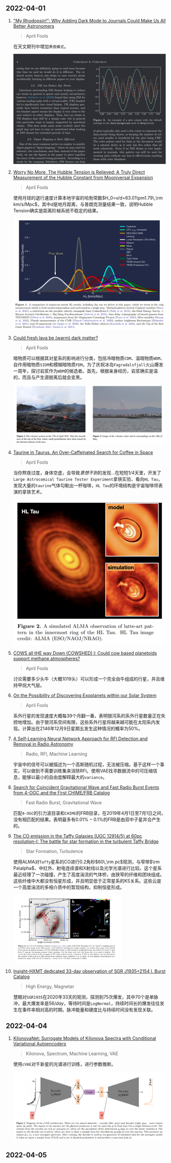 ## 2022-04-01

1. ["My Rhodopsin!": Why Adding Dark Mode to Journals Could Make Us All Better Astronomers](https://arxiv.org/abs/2203.16546)

   > April Fools

   在天文期刊中增加`黑夜模式`。

   <img src="Figures/image-20220401141425983.png" alt="image-20220401141425983" style="zoom:50%;" />

2. [Worry No More, The Hubble Tension is Relieved: A Truly Direct Measurement of the Hubble Constant from Mooniversal Expansion](https://arxiv.org/abs/2203.16551)

   > April Fools

   使用月球的退行速度计算本地宇宙的哈勃常数$H_0=v/d=63.01\pm1.79\,\rm km/s/Mpc$，其中$d$是地月距离，与普朗克测量结果一致，说明Hubble Tension确实是距离阶梯系统不稳定的结果。

   <img src="Figures/image-20220401142151324.png" alt="image-20220401142151324" style="zoom:50%;" />

3. [Could fresh lava be (warm) dark matter?](https://arxiv.org/abs/2203.16563)

   > April Fools

   暗物质可以根据其对星系的影响进行分类，包括冷暗物质`CDM`、温暗物质`WDM`、自作用暗物质`SIDM`和模糊暗物质`FDM`。为了庆祝冰岛`Fagradalsfjall`火山爆发一周年，探讨岩浆作为`WDM`的候选者。首先，根据亲身经历，岩浆确实是温的，而且与产生源脱离后就会变黑。

   <img src="Figures/image-20220401142650665.png" alt="image-20220401142650665" style="zoom:50%;" />

4. [Taurine in Taurus. An Over-Caffeinated Search for Coffee in Space](https://arxiv.org/abs/2203.16598)

   > April Fools

   当你熬夜过度，身体空虚，会导致*意想不到*的发现…在短短$1/4$天里，开发了`Large Astrocomical Taurine Tester Experiment`拿铁实验，看向`HL Tau`，发现大量的`taurine`气体勾勒出一杯咖啡，`HL Tau`的环境结构是宇宙咖啡师表演的拿铁艺术。

   <img src="Figures/image-20220401142832693.png" alt="image-20220401142832693" style="zoom:50%;" />

5. [COWS all tHE way Down (COWSHED) I: Could cow based planetoids support methane atmospheres?](https://arxiv.org/abs/2203.16609)

   > April Fools

   讨论需要多少头牛（大概1019头）可以形成一个完全由牛组成的行星，并且维持甲烷大气层。

6. [On the Possibility of Discovering Exoplanets within our Solar System](https://arxiv.org/abs/2203.17075)

   > April Fools

   系外行星的发现速度大概每39个月翻一番，表明银河系的系外行星数量正在失控地增加。由于银河系空间有限，这些系外行星将越来越可能在太阳系内发现。计算出在2146年12月9日星期五发生这种情况的概率为50%。

7. [A Self-Learning Neural Network Approach for RFI Detection and Removal in Radio Astronomy](https://arxiv.org/abs/2203.16607)

   > Radio, RFI, Machine Learning

   宇宙中的信号可以被描述为一个高斯随机过程，无法被压缩。基于这样一个事实，可以做到不需要训练集来消除RFI。使用VAE找寻数据流中的可压缩信息，能够以最小的自由度解释最大的`variance`。

8. [Search for Coincident Gravitational Wave and Fast Radio Burst Events from 4-OGC and the First CHIME/FRB Catalog](https://arxiv.org/abs/2203.17222)

   > Fast Radio Burst, Gravitational Wave

   匹配`4-OGC`的引力波目录和`CHIME`的FRB目录，在2019年4月1日至7月1日之间，没有相匹配的结果。表明最多有$0.01\%-0.1\%$的FRB是由双中子星并合产生的。

9. [The CO emission in the Taffy Galaxies (UGC 12914/5) at 60pc resolution-I: The battle for star formation in the turbulent Taffy Bridge](https://arxiv.org/abs/2203.17142)

   > Star Formation, Turbulence

   使用ALMA对`Taffy`星系的CO进行$0.2$角秒$60\,\rm pc$观测，与窄带$\rm Pa\alpha$、中红外、射电连续谱和X射线以及光学光谱进行比较。这个星系最近经理了一次碰撞，产生了高度湍流的气体桥，由狭窄的纤维和团块组成。这些纤维中大都没有恒星形成，并且明显低于正常星系的KS关系。这些云是一个高度湍流的多相介质中的暂现结构，抑制恒星形成。

   <img src="Figures/image-20220401151950317.png" alt="image-20220401151950317" style="zoom:33%;" />

10. [Insight-HXMT dedicated 33-day observation of SGR J1935+2154 I. Burst Catalog](https://arxiv.org/abs/2203.16855)

    > High Energy, Magnetar

    慧眼对`SGR1935`在2020年33天的观测，探测到75次爆发，其中70个是单脉冲，最大爆发率是$56/day$，等待时间是`LogNormal`，持续时间长的爆发往往发生在事件率相对高的时期。脉冲能量和硬度比与持续时间没有发现关联。

## 2022-04-04

1. [KilonovaNet: Surrogate Models of Kilonova Spectra with Conditional Variational Autoencoders](https://arxiv.org/abs/2204.00285)

   > Kilonova, Spectrum, Machine Learning, VAE

   使用`cVAE`对千新星的光谱进行训练，进行参数推断。

   <img src="Figures/image-20220404185558989.png" alt="image-20220404185558989" style="zoom:50%;" />

## 2022-04-05

